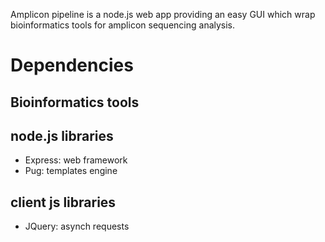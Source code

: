 
Amplicon pipeline is a node.js web app providing an easy GUI which wrap bioinformatics tools for amplicon sequencing analysis.

# Dependencies

## Bioinformatics tools

## node.js libraries

* Express: web framework
* Pug: templates engine

## client js libraries

* JQuery: asynch requests
